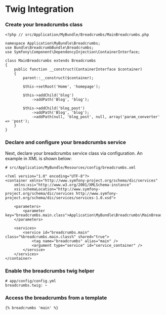 Twig Integration
================

### Create your breadcrumbs class

    <?php // src/Application/MyBundle/Breadcrumbs/MainBreadcrumbs.php

    namespace Application\MyBundle\Breadcrumbs;
    use Bundle\BreadcrumbBundle\Breadcrumbs;
    use Symfony\Component\DependencyInjection\ContainerInterface;

    class MainBreadcrumbs extends Breadcrumbs
    {
    	public function __construct(ContainerInterface $container)
    	{
	    	parent::__construct($container);

		    $this->setRoot('Home', 'homepage');

			$this->addChild('blog')
				->addPath('Blog', 'blog');

			$this->addChild('blog_post')
				->addPath('Blog', 'blog');
				->addPath(null, 'blog_post', null, array('param_converter' => 'post');
		}
	}

### Declare and configure your breadcrumbs service

Next, declare your breadcrumbs service class via configuration. An example in XML
is shown below:

    # src/Application/MyBundle/Resources/config/breadcrumbs.xml

    <?xml version="1.0" encoding="UTF-8"?>
    <container xmlns="http://www.symfony-project.org/schema/dic/services"
        xmlns:xsi="http://www.w3.org/2001/XMLSchema-instance"
        xsi:schemaLocation="http://www.symfony-project.org/schema/dic/services http://www.symfony-project.org/schema/dic/services/services-1.0.xsd">

    	<parameters>
        	<parameter key="breadcrumbs.main.class">Application\MyBundle\Breadcrumbs\MainBreadcrumbs</parameter>
    	</parameters>

    	<services>
        	<service id="breadcrumbs.main" class="%breadcrumbs.main.class%" shared="true">
            	<tag name="breadcrumbs" alias="main" />
            	<argument type="service" id="service_container" />
        	</service>
    	</services>
	</container>

### Enable the breadcrumbs twig helper

    # app/config/config.yml
    breadcrumbs.twig: ~

### Access the breadcrumbs from a template

	{% breadcrumbs 'main' %}

